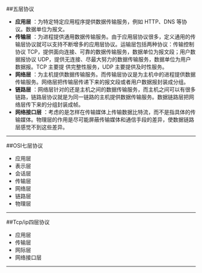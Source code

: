 ##五层协议
* **应用层** ：为特定特定应用程序提供数据传输服务，例如 HTTP、DNS 等协议。数据单位为报文。
* **传输层** ：为进程提供通用数据传输服务。由于应用层协议很多，定义通用的传输层协议就可以支持不断增多的应用层协议。运输层包括两种协议：传输控制协议 TCP，提供面向连接、可靠的数据传输服务，数据单位为报文段；用户数据报协议 UDP，提供无连接、尽最大努力的数据传输服务，数据单位为用户数据报。TCP 主要提   供完整性服务，UDP 主要提供及时性服务。
* **网络层** ：为主机提供数据传输服务。而传输层协议是为主机中的进程提供数据传输服务。网络层把传输层传递下来的报文段或者用户数据报封装成分组。
* **链路层** ：网络层针对的还是主机之间的数据传输服务，而主机之间可以有很多链路，链路层协议就是为同一链路的主机提供数据传输服务。数据链路层把网络层传下来的分组封装成帧。
* **网络接口层** ：考虑的是怎样在传输媒体上传输数据比特流，而不是指具体的传输媒体。物理层的作用是尽可能屏蔽传输媒体和通信手段的差异，使数据链路层感觉不到这些差异。
---
##OSI七层协议
* 应用层
* 表示层
* 会话层
* 传输层
* 网络层
* 链路层
* 物理层
---
##Tcp/ip四层协议
* 应用层
* 传输层
* 网际层
* 网络接口层
---

